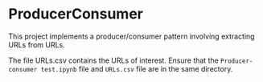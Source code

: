 # ProducerConsumer

This project implements a producer/consumer pattern involving extracting URLs from URLs.

The file URLs.csv contains the URLs of interest. Ensure that the `Producer-consumer test.ipynb` file and `URLs.csv` file are in the same directory.
